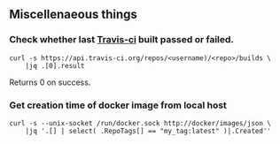 ## Miscellenaeous things

### Check whether last [Travis-ci](http://travis-ci.com) built passed or failed.

    curl -s https://api.travis-ci.org/repos/<username)/<repo>/builds \
        |jq .[0].result

Returns 0 on success.

### Get creation time of docker image from local host

    curl -s --unix-socket /run/docker.sock http://docker/images/json \
        |jq '.[] | select( .RepoTags[] == "my_tag:latest" )|.Created''
